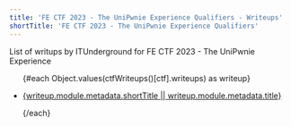 ```yaml
---
title: 'FE CTF 2023 - The UniPwnie Experience Qualifiers - Writeups'
shortTitle: 'FE CTF 2023 - The UniPwnie Experience Qualifiers'
---
```


<script>
	import { page } from '$app/stores';
	import { ctfWriteups } from '$lib/dynamicFiles'

	const cwd = $page.url.pathname.split('/');
	const ctf = cwd[cwd.length - 1];
</script>

List of writups by ITUnderground for FE CTF 2023 - The UniPwnie Experience

<ul>

{#each Object.values(ctfWriteups()[ctf].writeups) as writeup}

<li><a href="{writeup.absPath}">{writeup.module.metadata.shortTitle || writeup.module.metadata.title}</a></li>

{/each}

</ul>
